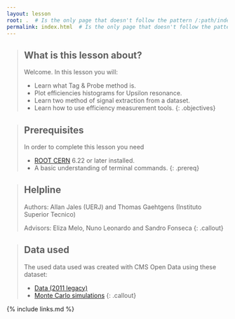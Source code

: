 ```yaml
---
layout: lesson
root: .  # Is the only page that doesn't follow the pattern /:path/index.html
permalink: index.html  # Is the only page that doesn't follow the pattern /:path/index.html
---
```




> ## What is this lesson about?
>
> Welcome.  In this lesson you will:
> - Learn what Tag & Probe method is.
> - Plot efficiencies histograms for Upsilon resonance.
> - Learn two method of signal extraction from a dataset.
> - Learn how to use efficiency measurement tools.
{: .objectives}

> ## Prerequisites
> In order to complete this lesson you need
> - [ROOT CERN](https://root.cern/install/) 6.22 or later installed.
> - A basic understanding of terminal commands.
{: .prereq}

> ## Helpline
> Authors: Allan Jales (UERJ) and Thomas Gaehtgens (Instituto Superior Tecnico)
> 
> Advisors: Eliza Melo, Nuno Leonardo and Sandro Fonseca
{: .callout}

> ## Data used
> The used data used was created with CMS Open Data using these dataset:
> * [Data (2011 legacy)](http://opendata.cern.ch/record/27)
> * [Monte Carlo simulations](http://opendata.cern.ch/record/1522)
{: .callout}

{% include links.md %}
